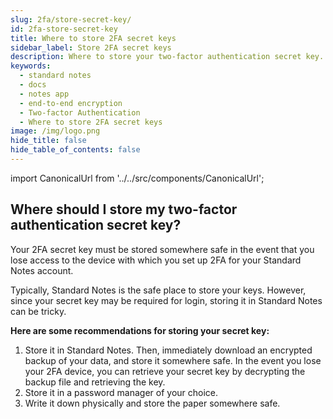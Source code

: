 ```yaml
---
slug: 2fa/store-secret-key/
id: 2fa-store-secret-key
title: Where to store 2FA secret keys
sidebar_label: Store 2FA secret keys
description: Where to store your two-factor authentication secret key.
keywords:
  - standard notes
  - docs
  - notes app
  - end-to-end encryption
  - Two-factor Authentication
  - Where to store 2FA secret keys
image: /img/logo.png
hide_title: false
hide_table_of_contents: false
---
```


<!-- https://standardnotes.com/help/21/where-should-i-store-my-two-factor-authentication-secret-key -->

import CanonicalUrl from '../../src/components/CanonicalUrl';

<CanonicalUrl
 canonicalUrl="https://standardnotes.com/help/21/where-should-i-store-my-two-factor-authentication-secret-key"
/>

## Where should I store my two-factor authentication secret key?

Your 2FA secret key must be stored somewhere safe in the event that you lose access to the device with which you set up 2FA for your Standard Notes account.

Typically, Standard Notes is the safe place to store your keys. However, since your secret key may be required for login, storing it in Standard Notes can be tricky.

**Here are some recommendations for storing your secret key:**

1. Store it in Standard Notes. Then, immediately download an encrypted backup of your data, and store it somewhere safe. In the event you lose your 2FA device, you can retrieve your secret key by decrypting the backup file and retrieving the key.
2. Store it in a password manager of your choice.
3. Write it down physically and store the paper somewhere safe.
